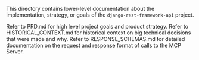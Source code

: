 This directory contains lower-level documentation about the implementation, strategy, or goals of the `django-rest-framework-api` project.

Refer to PRD.md for high level project goals and product strategy.
Refer to HISTORICAL_CONTEXT.md for historical context on big technical decisions that were made and why.
Refer to RESPONSE_SCHEMAS.md for detailed documentation on the request and response format of calls to the MCP Server.
